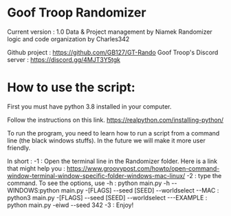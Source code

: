 # Goof Troop Randomizer
Current version : 1.0
Data & Project management by Niamek
Randomizer logic and code organization by Charles342


Github project : https://github.com/GB127/GT-Rando
Goof Troop's Discord server : https://discord.gg/4MJT3Y5tgk
# How to use the script:
First you must have python 3.8 installed in your computer.

Follow the instructions on this link.
https://realpython.com/installing-python/

To run the program, you need to learn how to run a script from a command line (the black windows stuffs). In the future we will make it more user friendly.

In short :
-1 : Open the terminal line in the Randomizer folder. Here is a link that might help you : https://www.groovypost.com/howto/open-command-window-terminal-window-specific-folder-windows-mac-linux/
-2 : type the command. To see the options, use -h : python main.py -h
--WINDOWS:python main.py -[FLAGS] --seed [SEED] --worldselect
--MAC : python3 main.py  -[FLAGS] --seed [SEED] --worldselect
---EXAMPLE : python main.py -eiwd --seed 342
-3 : Enjoy!